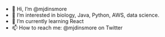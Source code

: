 - 👋 Hi, I’m @mjdinsmore
- 👀 I’m interested in biology, Java, Python, AWS, data science.
- 🌱 I’m currently learning React
- 📫 How to reach me: @mjdinsmore on Twitter

<!---
mjdinsmore/mjdinsmore is a ✨ special ✨ repository because its `README.md` (this file) appears on your GitHub profile.
You can click the Preview link to take a look at your changes.
--->

